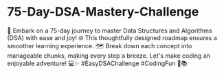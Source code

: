 # 75-Day-DSA-Mastery-Challenge
🚀 Embark on a 75-day journey to master Data Structures and Algorithms (DSA) with ease and joy! 🌐 This thoughtfully designed roadmap ensures a smoother learning experience. 🗺️ Break down each concept into manageable chunks, making every step a breeze. Let's make coding an enjoyable adventure! 💻✨ #EasyDSAChallenge #CodingFun 🎉📚
